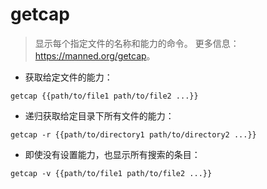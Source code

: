 # getcap

> 显示每个指定文件的名称和能力的命令。
> 更多信息：<https://manned.org/getcap>。

- 获取给定文件的能力：

`getcap {{path/to/file1 path/to/file2 ...}}`

- 递归获取给定目录下所有文件的能力：

`getcap -r {{path/to/directory1 path/to/directory2 ...}}`

- 即使没有设置能力，也显示所有搜索的条目：

`getcap -v {{path/to/file1 path/to/file2 ...}}`